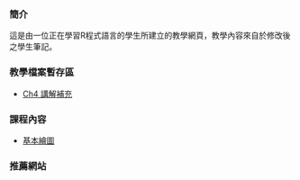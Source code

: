 ### **簡介**
這是由一位正在學習R程式語言的學生所建立的教學網頁，教學內容來自於修改後之學生筆記。

### **教學檔案暫存區**

- [Ch4 講解補充](https://hank830214.github.io/r_prg_web/ch4_adjust)

### **課程內容**

- [基本繪圖]()

### **推薦網站**
